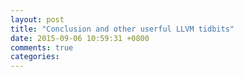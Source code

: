 ```yaml
---
layout: post
title: "Conclusion and other userful LLVM tidbits"
date: 2015-09-06 10:59:31 +0800
comments: true
categories: 
---
```

